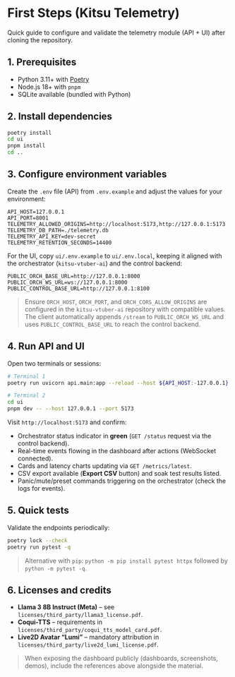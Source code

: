 # First Steps (Kitsu Telemetry)

Quick guide to configure and validate the telemetry module (API + UI) after cloning the repository.

## 1. Prerequisites
- Python 3.11+ with [Poetry](https://python-poetry.org/)
- Node.js 18+ with `pnpm`
- SQLite available (bundled with Python)

## 2. Install dependencies
```bash
poetry install
cd ui
pnpm install
cd ..
```

## 3. Configure environment variables

Create the `.env` file (API) from `.env.example` and adjust the values for your environment:

```
API_HOST=127.0.0.1
API_PORT=8001
TELEMETRY_ALLOWED_ORIGINS=http://localhost:5173,http://127.0.0.1:5173
TELEMETRY_DB_PATH=./telemetry.db
TELEMETRY_API_KEY=dev-secret
TELEMETRY_RETENTION_SECONDS=14400
```

For the UI, copy `ui/.env.example` to `ui/.env.local`, keeping it aligned with the orchestrator (`kitsu-vtuber-ai`) and the control backend:

```
PUBLIC_ORCH_BASE_URL=http://127.0.0.1:8000
PUBLIC_ORCH_WS_URL=ws://127.0.0.1:8000
PUBLIC_CONTROL_BASE_URL=http://127.0.0.1:8100
```

> Ensure `ORCH_HOST`, `ORCH_PORT`, and `ORCH_CORS_ALLOW_ORIGINS` are configured in the `kitsu-vtuber-ai` repository with compatible values. The client automatically appends `/stream` to `PUBLIC_ORCH_WS_URL` and uses `PUBLIC_CONTROL_BASE_URL` to reach the control backend.

## 4. Run API and UI
Open two terminals or sessions:

```bash
# Terminal 1
poetry run uvicorn api.main:app --reload --host ${API_HOST:-127.0.0.1} --port ${API_PORT:-8001}

# Terminal 2
cd ui
pnpm dev -- --host 127.0.0.1 --port 5173
```

Visit `http://localhost:5173` and confirm:
- Orchestrator status indicator in **green** (`GET /status` request via the control backend).
- Real-time events flowing in the dashboard after actions (WebSocket connected).
- Cards and latency charts updating via `GET /metrics/latest`.
- CSV export available (**Export CSV** button) and soak test results listed.
- Panic/mute/preset commands triggering on the orchestrator (check the logs for events).

## 5. Quick tests
Validate the endpoints periodically:
```bash
poetry lock --check
poetry run pytest -q
```
> Alternative with `pip`: `python -m pip install pytest httpx` followed by `python -m pytest -q`.

## 6. Licenses and credits
- **Llama 3 8B Instruct (Meta)** – see `licenses/third_party/llama3_license.pdf`.
- **Coqui-TTS** – requirements in `licenses/third_party/coqui_tts_model_card.pdf`.
- **Live2D Avatar “Lumi”** – mandatory attribution in `licenses/third_party/live2d_lumi_license.pdf`.

> When exposing the dashboard publicly (dashboards, screenshots, demos), include the references above alongside the material.
